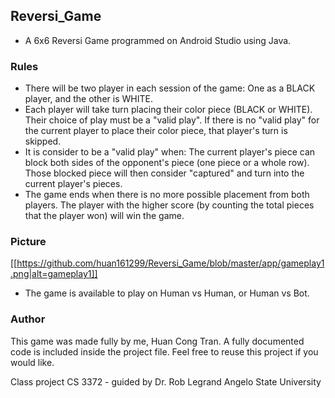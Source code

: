 ## Reversi_Game
- A 6x6 Reversi Game programmed on Android Studio using Java.

### Rules
- There will be two player in each session of the game: One as a BLACK player, and the other is WHITE.
- Each player will take turn placing their color piece (BLACK or WHITE). Their choice of play must be a "valid play". If there is no "valid play" for the current player to place their color piece, that player's turn is skipped.
- It is consider to be a "valid play" when: The current player's piece can block both sides of the opponent's piece (one piece or a whole row). Those blocked piece will then consider "captured" and turn into the current player's pieces.
- The game ends when there is no more possible placement from both players. The player with the higher score (by counting the total pieces that the player won) will win the game.

### Picture

[[https://github.com/huan161299/Reversi_Game/blob/master/app/gameplay1.png|alt=gameplay1]]

- The game is available to play on Human vs Human, or Human vs Bot.

### Author

This game was made fully by me, Huan Cong Tran. A fully documented code is included inside the project file. Feel free to reuse this project if you would like.

Class project CS 3372 - guided by Dr. Rob Legrand
Angelo State University

